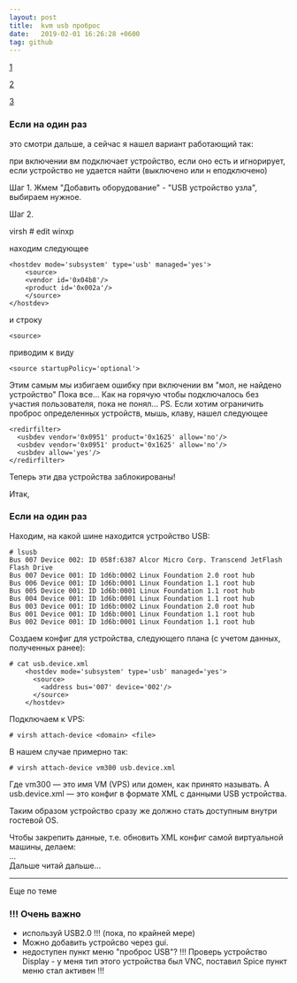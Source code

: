 ```yaml
---
layout: post
title:  kvm usb проброс
date:   2019-02-01 16:26:28 +0600
tag: github
---
```


[1](https://www.dahelp.ru/zametki/probros-usb-ustrojstva-vnutr-gostevoj)

[2](https://www.linux.org.ru/forum/admin/11999862)

[3](https://forum.ubuntu.ru/index.php?topic=205681.0)

### Если на один раз

это смотри дальше, а сейчас я нашел вариант работающий так:

при включении вм подключает устройство, если оно есть и игнорирует,
если устройство не удается найти (выключено или н еподключено)

Шаг 1.
Жмем "Добавить оборудование" - "USB устройство узла", выбираем нужное.

Шаг 2.

virsh # edit winxp

находим следующее

    <hostdev mode='subsystem' type='usb' managed='yes'>
        <source>
        <vendor id='0x04b8'/>
        <product id='0x002a'/>
        </source>
    </hostdev>

и строку 

    <source>
    
приводим к виду

    <source startupPolicy='optional'>

Этим самым мы избигаем ошибку при включении вм "мол, не найдено устройство"
Пока все...
Как на горячую чтобы подключалось без участия пользователя, пока не понял...
PS. Если хотим ограничить проброс определенных устройств, мышь, клаву,
нашел следующее

    <redirfilter>
      <usbdev vendor='0x0951' product='0x1625' allow='no'/>
      <usbdev vendor='0x0951' product='0x1625' allow='no'/>
      <usbdev allow='yes'/>
    </redirfilter>

Теперь эти два устройства заблокированы!

Итак,

### Если на один раз

Находим, на какой шине находится устройство USB:

    # lsusb
    Bus 007 Device 002: ID 058f:6387 Alcor Micro Corp. Transcend JetFlash Flash Drive
    Bus 007 Device 001: ID 1d6b:0002 Linux Foundation 2.0 root hub
    Bus 006 Device 001: ID 1d6b:0001 Linux Foundation 1.1 root hub
    Bus 005 Device 001: ID 1d6b:0001 Linux Foundation 1.1 root hub
    Bus 004 Device 001: ID 1d6b:0001 Linux Foundation 1.1 root hub
    Bus 003 Device 001: ID 1d6b:0002 Linux Foundation 2.0 root hub
    Bus 001 Device 001: ID 1d6b:0001 Linux Foundation 1.1 root hub
    Bus 002 Device 001: ID 1d6b:0001 Linux Foundation 1.1 root hub

Создаем конфиг для устройства, следующего плана (с учетом данных, полученных ранее):

    # cat usb.device.xml
        <hostdev mode='subsystem' type='usb' managed='yes'>
          <source>
            <address bus='007' device='002'/>
          </source>
        </hostdev>

Подключаем к VPS:

    # virsh attach-device <domain> <file>

В нашем случае примерно так:

    # virsh attach-device vm300 usb.device.xml

Где vm300 — это имя VM (VPS) или домен, как принято называть. А usb.device.xml — это конфиг в формате XML с данными USB устройства.

Таким образом устройство сразу же должно стать доступным внутри гостевой OS. 

Чтобы закрепить данные, т.е. обновить XML конфиг самой виртуальной машины, делаем:  
...  
Дальше читай дальше...

---
Еще по теме

### !!! **Очень важно**
- используй USB2.0 !!! (пока, по крайней мере)
- Можно добавить устройсво через gui.
- недоступен пункт меню "проброс USB"? !!! Проверь устройство
Display -  у меня тип этого устройства был VNC, поставил Spice
пункт меню стал активен !!!
